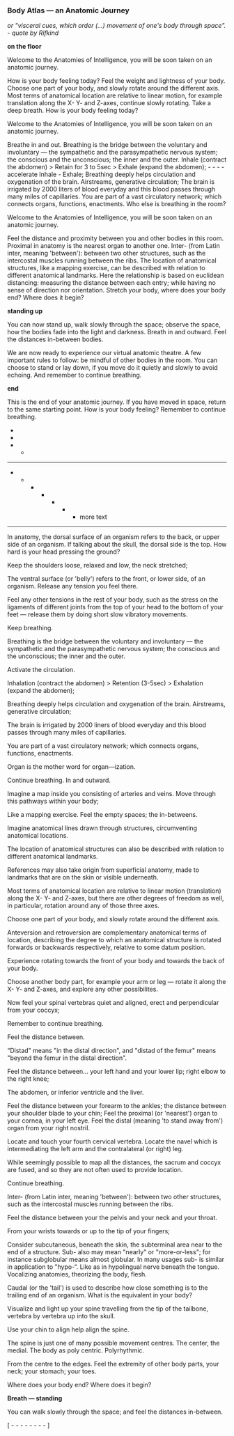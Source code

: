 ### Body Atlas — an Anatomic Journey 
_or "visceral cues, which order (...) movement of one's body through space". - quote by Rifkind_

__on the floor__

Welcome to the Anatomies of Intelligence, you will be soon taken on an anatomic journey.

How is your body feeling today? Feel the weight and lightness of your body. Choose one part of your body, and slowly rotate around the different axis. Most terms of anatomical location are relative to linear motion, for example translation along the X- Y- and Z-axes, continue slowly rotating. Take a deep breath. How is your body feeling today?

Welcome to the Anatomies of Intelligence, you will be soon taken on an anatomic journey.

Breathe in and out. Breathing is the bridge between the voluntary and involuntary — the sympathetic and the parasympathetic nervous system; the conscious and the unconscious; the inner and the outer. Inhale (contract the abdomen) > Retain for 3 to 5sec > Exhale (expand the abdomen); - - - - accelerate Inhale - Exhale; Breathing deeply helps circulation and oxygenation of the brain. Airstreams, generative circulation; The brain is irrigated by 2000 liters of blood everyday and this blood passes through many miles of capillaries. You are part of a vast circulatory network; which connects organs, functions, enactments. Who else is breathing in the room?

Welcome to the Anatomies of Intelligence, you will be soon taken on an anatomic journey.

Feel the distance and proximity between you and other bodies in this room. Proximal in anatomy is the nearest organ to another one. Inter- (from Latin inter, meaning 'between'): between two other structures, such as the intercostal muscles running between the ribs. The location of anatomical structures, like a mapping exercise, can be described with relation to different anatomical landmarks. Here the relationship is based on euclidean distancing: measuring the distance between each entry; while having no sense of direction nor orientation. Stretch your body, where does your body end? Where does it begin?

__standing up__

You can now stand up, walk slowly through the space; observe the space, how the bodies fade into the light and darkness. Breath in and outward. Feel the distances in-between bodies. 

We are now ready to experience our virtual anatomic theatre. A few important rules to follow: be mindful of other bodies in the room. You can choose to stand or lay down, if you move do it quietly and slowly to avoid echoing. And remember to continue breathing.


__end__

This is the end of your anatomic journey. If you have moved in space, return to the same starting point. How is your body feeling? Remember to continue breathing. 

- 
- 
- - 
- - - -
- - - - - - - more text 
- - - - - - - - - - - - - -

In anatomy, the dorsal surface of an organism refers to the back, or upper side of an organism. If talking about the skull, the dorsal side is the top. How hard is your head pressing the ground?

Keep the shoulders loose, relaxed and low, the neck stretched; 

The ventral surface (or 'belly') refers to the front, or lower side, of an organism. Release any tension you feel there.

Feel any other tensions in the rest of your body, such as the stress on the ligaments of different joints from the top of your head to the bottom of your feet — release them by doing short slow vibratory movements.

Keep breathing.

Breathing is the bridge between the voluntary and involuntary — the sympathetic and the parasympathetic nervous system; the conscious and the unconscious; the inner and the outer.

Activate the circulation.

Inhalation (contract the abdomen) > Retention (3-5sec) > Exhalation (expand the abdomen);

Breathing deeply helps circulation and oxygenation of the brain. Airstreams, generative circulation;

The brain is irrigated by 2000 liners of blood everyday and this blood passes through many miles of capillaries.

You are part of a vast circulatory network; which connects organs, functions, enactments.

Organ is the mother word for organ—ization. 

Continue breathing. In and outward.

Imagine a map inside you consisting of arteries and veins. Move through this pathways within your body; 

Like a mapping exercise. Feel the empty spaces; the in-betweens.

Imagine anatomical lines drawn through structures, circumventing anatomical locations. 

The location of anatomical structures can also be described with relation to different anatomical landmarks.

References may also take origin from superficial anatomy, made to landmarks that are on the skin or visible underneath. 

Most terms of anatomical location are relative to linear motion (translation) along the X- Y- and Z-axes, but there are other degrees of freedom as well, in particular, rotation around any of those three axes. 

Choose one part of your body, and slowly rotate around the different axis. 

Anteversion and retroversion are complementary anatomical terms of location, describing the degree to which an anatomical structure is rotated forwards or backwards respectively, relative to some datum position. 

Experience rotating towards the front of your body and towards the back of your body. 

Choose another body part, for example your arm or leg — rotate it along the X- Y- and Z-axes, and explore any other possibilites.

Now feel your spinal vertebras quiet and aligned, erect and perpendicular from your coccyx;

Remember to continue breathing.

Feel the distance between. 

“Distad" means "in the distal direction", and "distad of the femur" means "beyond the femur in the distal direction". 

Feel the distance between… your left hand and your lower lip; right elbow to the right knee;

The abdomen, or inferior ventricle and the liver.

Feel the distance between your forearm to the ankles; the distance between your shoulder blade to your chin; 
Feel the proximal (or 'nearest') organ to your cornea, in your left eye.
Feel the distal (meaning 'to stand away from') organ from your right nostril.

Locate and touch your fourth cervical vertebra.
Locate the navel which is intermediating the left arm and the contralateral (or right) leg. 

While seemingly possible to map all the distances, the sacrum and coccyx are fused, and so they are not often used to provide location.

Continue breathing.

Inter- (from Latin inter, meaning 'between'): between two other structures, such as the intercostal muscles running between the ribs.

Feel the distance between your the pelvis and your neck and your throat.

From your wrists towards or up to the tip of your fingers;

Consider subcutaneous, beneath the skin, the subterminal area near to the end of a structure. Sub- also may mean "nearly" or "more-or-less"; for instance subglobular means almost globular. In many usages sub- is similar in application to "hypo-“. Like as in hypolingual nerve beneath the tongue. Vocalizing anatomies, theorizing the body, flesh.

Caudal (or the 'tail') is used to describe how close something is to the trailing end of an organism. What is the equivalent in your body?

Visualize and light up your spine travelling from the tip of the tailbone, vertebra by vertebra up into the skull.

Use your chin to align help align the spine. 

The spine is just one of many possible movement centres. The center, the medial. The body as poly centric. Polyrhythmic.

From the centre to the edges. Feel the extremity of other body parts, your neck; your stomach; your toes.

Where does your body end? Where does it begin?

__Breath — standing__

You can walk slowly through the space; and feel the distances in-between.


[ - - - - - - - - ]
